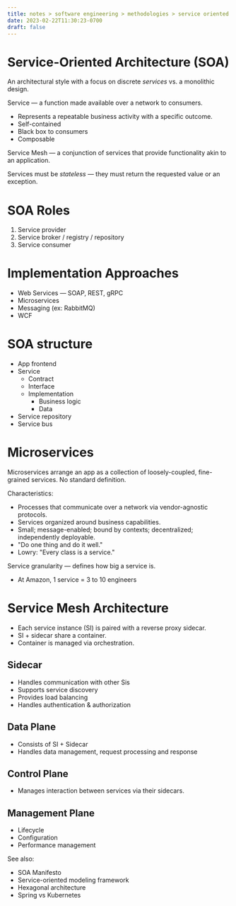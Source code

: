 ```yaml
---
title: notes > software engineering > methodologies > service oriented architecture
date: 2023-02-22T11:30:23-0700
draft: false
---
```

# Service-Oriented Architecture (SOA)
An architectural style with a focus on discrete *services* vs. a monolithic design.  

Service — a function made available over a network to consumers.
- Represents a repeatable business activity with a specific outcome.
- Self-contained
- Black box to consumers
- Composable

Service Mesh — a conjunction of services that provide functionality akin to an application.  

Services must be *stateless* — they must return the requested value or an exception.  

# SOA Roles
1.  Service provider
2.  Service broker / registry / repository
3.  Service consumer

# Implementation Approaches
- Web Services — SOAP, REST, gRPC
- Microservices
- Messaging (ex: RabbitMQ)
- WCF

# SOA structure
- App frontend
- Service
  - Contract
  - Interface
  - Implementation
    - Business logic
    - Data
- Service repository
- Service bus

# Microservices
Microservices arrange an app as a collection of loosely-coupled, fine-grained services. 
No standard definition.

Characteristics:
- Processes that communicate over a network via vendor-agnostic protocols.
- Services organized around business capabilities.
- Small; message-enabled; bound by contexts; decentralized; independently deployable.
- "Do one thing and do it well."
- Lowry: "Every class is a service."

Service granularity — defines how big a service is.
- At Amazon, 1 service = 3 to 10 engineers

# Service Mesh Architecture
- Each service instance (SI) is paired with a reverse proxy sidecar.
- SI + sidecar share a container.
- Container is managed via orchestration.

## Sidecar
- Handles communication with other Sis
- Supports service discovery
- Provides load balancing
- Handles authentication & authorization

## Data Plane
- Consists of SI + Sidecar
- Handles data management, request processing and response

## Control Plane
- Manages interaction between services via their sidecars.

## Management Plane
- Lifecycle
- Configuration
- Performance management

See also:
- SOA Manifesto
- Service-oriented modeling framework
- Hexagonal architecture
- Spring vs Kubernetes
